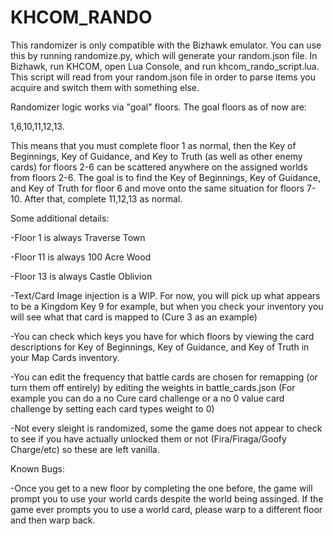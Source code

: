 # KHCOM_RANDO

This randomizer is only compatible with the Bizhawk emulator.
You can use this by running randomize.py, which will generate your random.json file.
In Bizhawk, run KHCOM, open Lua Console, and run khcom_rando_script.lua. This script will read from your random.json file in order to parse items you acquire and switch them with something else.

Randomizer logic works via "goal" floors.  The goal floors as of now are:

1,6,10,11,12,13.

This means that you must complete floor 1 as normal, then the Key of Beginnings, Key of Guidance, and Key to Truth (as well as other enemy cards) for floors 2-6 can be scattered anywhere on the assigned worlds from floors 2-6.
The goal is to find the Key of Beginnings, Key of Guidance, and Key of Truth for floor 6 and move onto the same situation for floors 7-10.
After that, complete 11,12,13 as normal.

Some additional details:

-Floor 1 is always Traverse Town

-Floor 11 is always 100 Acre Wood

-Floor 13 is always Castle Oblivion

-Text/Card Image injection is a WIP.  For now, you will pick up what appears to be a Kingdom Key 9 for example, but when you check your inventory you will see what that card is mapped to (Cure 3 as an example)

-You can check which keys you have for which floors by viewing the card descriptions for Key of Beginnings, Key of Guidance, and Key of Truth in your Map Cards inventory.

-You can edit the frequency that battle cards are chosen for remapping (or turn them off entirely) by editing the weights in battle_cards.json
  (For example you can do a no Cure card challenge or a no 0 value card challenge by setting each card types weight to 0)
  
-Not every sleight is randomized, some the game does not appear to check to see if you have actually unlocked them or not (Fira/Firaga/Goofy Charge/etc) so these are left vanilla.



Known Bugs:

-Once you get to a new floor by completing the one before, the game will prompt you to use your world cards despite the world being assinged.  If the game ever prompts you to use a world card, please warp to a different floor and then warp back.
